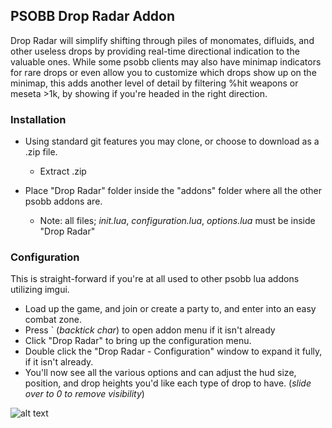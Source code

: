## PSOBB Drop Radar Addon

Drop Radar will simplify shifting through piles of monomates, difluids, and other useless drops by providing real-time directional indication to the valuable ones. While some psobb clients may also have minimap indicators for rare drops or even allow you to customize which drops show up on the minimap, this adds another level of detail by filtering %hit weapons or meseta >1k, by showing if you're headed in the right direction.

### Installation
* Using standard git features you may clone, or choose to download as a .zip file.
    * Extract .zip

* Place "Drop Radar" folder inside the "addons" folder where all the other psobb addons are.
    * Note: all files; *init.lua*, *configuration.lua*, *options.lua* must be inside "Drop Radar" 


### Configuration
This is straight-forward if you're at all used to other psobb lua addons utilizing imgui.
- Load up the game, and join or create a party to, and enter into an easy combat zone.
- Press ` (*backtick char*) to open addon menu if it isn't already
- Click "Drop Radar" to bring up the configuration menu.
- Double click the "Drop Radar - Configuration" window to expand it fully, if it isn't already.
- You'll now see all the various options and can adjust the hud size, position, and drop heights you'd like each type of drop to have. (*slide over to 0 to remove visibility*)

![alt text](./img/SettingsMenu3.gif)

